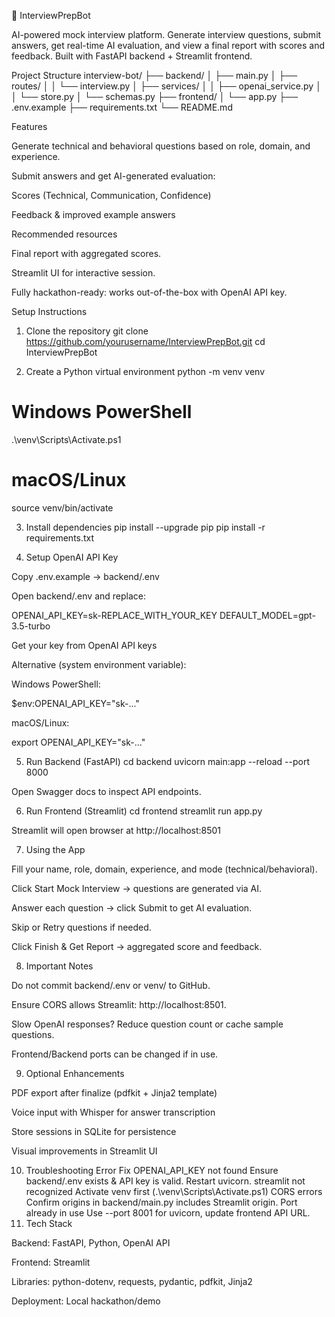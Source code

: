 🤖 InterviewPrepBot

AI-powered mock interview platform. Generate interview questions, submit answers, get real-time AI evaluation, and view a final report with scores and feedback. Built with FastAPI backend + Streamlit frontend.

Project Structure
interview-bot/
├── backend/
│   ├── main.py
│   ├── routes/
│   │   └── interview.py
│   ├── services/
│   │   ├── openai_service.py
│   │   └── store.py
│   └── schemas.py
├── frontend/
│   └── app.py
├── .env.example
├── requirements.txt
└── README.md

Features

Generate technical and behavioral questions based on role, domain, and experience.

Submit answers and get AI-generated evaluation:

Scores (Technical, Communication, Confidence)

Feedback & improved example answers

Recommended resources

Final report with aggregated scores.

Streamlit UI for interactive session.

Fully hackathon-ready: works out-of-the-box with OpenAI API key.

Setup Instructions
1. Clone the repository
git clone https://github.com/yourusername/InterviewPrepBot.git
cd InterviewPrepBot

2. Create a Python virtual environment
python -m venv venv
# Windows PowerShell
.\venv\Scripts\Activate.ps1
# macOS/Linux
source venv/bin/activate

3. Install dependencies
pip install --upgrade pip
pip install -r requirements.txt

4. Setup OpenAI API Key

Copy .env.example → backend/.env

Open backend/.env and replace:

OPENAI_API_KEY=sk-REPLACE_WITH_YOUR_KEY
DEFAULT_MODEL=gpt-3.5-turbo


Get your key from OpenAI API keys

Alternative (system environment variable):

Windows PowerShell:

$env:OPENAI_API_KEY="sk-..."


macOS/Linux:

export OPENAI_API_KEY="sk-..."

5. Run Backend (FastAPI)
cd backend
uvicorn main:app --reload --port 8000


Open Swagger docs
 to inspect API endpoints.

6. Run Frontend (Streamlit)
cd frontend
streamlit run app.py


Streamlit will open browser at http://localhost:8501

7. Using the App

Fill your name, role, domain, experience, and mode (technical/behavioral).

Click Start Mock Interview → questions are generated via AI.

Answer each question → click Submit to get AI evaluation.

Skip or Retry questions if needed.

Click Finish & Get Report → aggregated score and feedback.

8. Important Notes

Do not commit backend/.env or venv/ to GitHub.

Ensure CORS allows Streamlit: http://localhost:8501.

Slow OpenAI responses? Reduce question count or cache sample questions.

Frontend/Backend ports can be changed if in use.

9. Optional Enhancements

PDF export after finalize (pdfkit + Jinja2 template)

Voice input with Whisper for answer transcription

Store sessions in SQLite for persistence

Visual improvements in Streamlit UI

10. Troubleshooting
Error	Fix
OPENAI_API_KEY not found	Ensure backend/.env exists & API key is valid. Restart uvicorn.
streamlit not recognized	Activate venv first (.\venv\Scripts\Activate.ps1)
CORS errors	Confirm origins in backend/main.py includes Streamlit origin.
Port already in use	Use --port 8001 for uvicorn, update frontend API URL.
11. Tech Stack

Backend: FastAPI, Python, OpenAI API

Frontend: Streamlit

Libraries: python-dotenv, requests, pydantic, pdfkit, Jinja2

Deployment: Local hackathon/demo